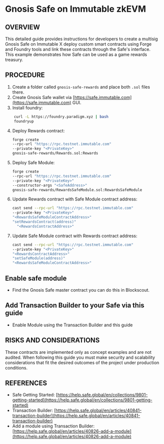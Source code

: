 # Gnosis Safe on Immutable zkEVM

## OVERVIEW

This detailed guide provides instructions for developers to create a multisig Gnosis Safe on Immutable X deploy custom smart contracts using Forge and Foundry tools and link these contracts through the Safe's interface. This example demonstrates how Safe can be used as a game rewards treasury.

## PROCEDURE

1. Create a folder called `gnosis-safe-rewards` and place both `.sol` files there.
2. Create Gnosis Safe wallet via [https://safe.immutable.com](https://safe.immutable.com) GUI.
3. Install foundry:
```bash
    curl -L https://foundry.paradigm.xyz | bash
    foundryup
```
4. Deploy Rewards contract:
    ```bash
    forge create 
    --rpc-url "https://rpc.testnet.immutable.com" 
    --private-key "<PrivateKey>" 
    gnosis-safe-rewards/Rewards.sol:Rewards
    ```
5. Deploy Safe Module:
    ```bash
    forge create 
    --rpc-url "https://rpc.testnet.immutable.com" 
    --private-key "<PrivateKey>" 
    --constructor-args "<SafeAddress>" 
    gnosis-safe-rewards/RewardsSafeModule.sol:RewardsSafeModule
    ```
6. Update Rewards contract with Safe Module contract address:
    ```bash
    cast send --rpc-url "https://rpc.testnet.immutable.com"    
    --private-key "<PrivateKey>"            
    "<RewardsSafeModuleContractAddress>" 
    "setRewardsContract(address)" 
      "<RewardsContractAddress>"
    ```
7. Update Safe Module contract with Rewards contract address:
    ```bash
    cast send --rpc-url "https://rpc.testnet.immutable.com"    
    --private-key "<PrivateKey>" 
    "<RewardsContractAddress>"      
    "setSafeModule(address)" 
    "<RewardsSafeModuleContractAddress>"
    ```

## Enable safe module
- Find the Gnosis Safe master contract you can do this in Blockscout.

## Add Transaction Builder to your Safe via this guide
- Enable Module using the Transaction Builder and this guide

## RISKS AND CONSIDERATIONS
These contracts are implemented only as concept examples and are not audited. When following this guide you must make security and scalability considerations that fit the desired outcomes of the project under production conditions.

## REFERENCES
- Safe Getting Started: [https://help.safe.global/en/collections/9801-getting-started](https://help.safe.global/en/collections/9801-getting-started)
- Transaction Builder: [https://help.safe.global/en/articles/40841-transaction-builder](https://help.safe.global/en/articles/40841-transaction-builder)
- Add a module using Transaction Builder: [https://help.safe.global/en/articles/40826-add-a-module](https://help.safe.global/en/articles/40826-add-a-module)